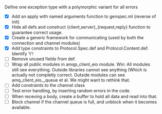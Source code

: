 Define one exception type with a polymorphic variant for all errors
 - [x] Add an apply with named arguments function to genspec.ml (reverse of init)
 - [x] Hide all defs and construct {client,server}_{request,reply} function to guarantee correct usage.
 - [x] Create a generic framework for communicating (used by both the connection and channel modules)
 - [x] Add type constraints to Protocol.Spec.def and
       Protocol.Content.def. Identify 't'!
 - [ ] Remove unused fields from def.
 - [ ] Wrap all public modules in amqp_client_eio module.
       Win: All modules still see everything. Outside libraries cannot
       see anything (Which is actually not completly correct. Outside
       modules can see amq_client_eio__queue et al. We might want to
       rethink that.
 - [ ] Add constraints to the channel class
 - [ ] Test error handling, by inserting random errors in the code.
 - [ ] When receving a body, create a buffer to hold all data and read
       into that.
 - [ ] Block channel if the channel queue is full, and unblock when it
       becomes available.
